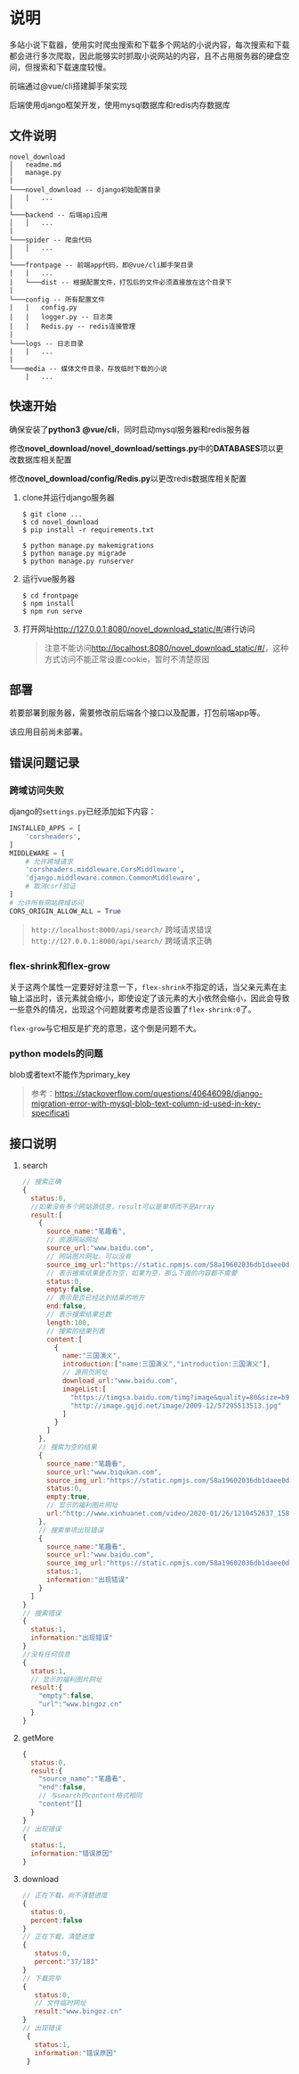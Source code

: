 # 说明

多站小说下载器，使用实时爬虫搜索和下载多个网站的小说内容，每次搜索和下载都会进行多次爬取，因此能够实时抓取小说网站的内容，且不占用服务器的硬盘空间，但搜索和下载速度较慢。

前端通过@vue/cli搭建脚手架实现

后端使用django框架开发，使用mysql数据库和redis内存数据库

## 文件说明

```
novel_download
│   readme.md
│   manage.py
|
└───novel_download -- django初始配置目录
|   |   ...
│
└───backend -- 后端api应用
│   │   ...
|
└───spider -- 爬虫代码
│   │   ...
│   
└───frontpage -- 前端app代码，即@vue/cli脚手架目录
|   |   ...
|   └───dist -- 根据配置文件，打包后的文件必须直接放在这个目录下
|
└───config -- 所有配置文件
|   |   config.py
|   |   logger.py -- 日志类
|   |   Redis.py -- redis连接管理
|
└───logs -- 日志目录
|   |   ...
|
└───media -- 媒体文件目录，存放临时下载的小说
	|   ...
```

## 快速开始

确保安装了**python3** **@vue/cli**，同时启动mysql服务器和redis服务器

修改**novel_download/novel_download/settings.py**中的**DATABASES**项以更改数据库相关配置

修改**novel_download/config/Redis.py**以更改redis数据库相关配置

1. clone并运行django服务器
   
   ```shell
   $ git clone ...
   $ cd novel_download
   $ pip install -r requirements.txt
   
   $ python manage.py makemigrations
   $ python manage.py migrade
   $ python manage.py runserver
   ```

2. 运行vue服务器
   
   ``` shell
   $ cd frontpage
   $ npm install
   $ npm run serve
   ```

3. 打开网址<http://127.0.0.1:8080/novel_download_static/#/>进行访问
   
   > 注意不能访问<http://localhost:8080/novel_download_static/#/>，这种方式访问不能正常设置cookie，暂时不清楚原因

## 部署

若要部署到服务器，需要修改前后端各个接口以及配置，打包前端app等。

该应用目前尚未部署。

## 错误问题记录

### 跨域访问失败

django的`settings.py`已经添加如下内容：

```python
INSTALLED_APPS = [
    'corsheaders',
]
MIDDLEWARE = [
    # 允许跨域请求
    'corsheaders.middleware.CorsMiddleware',
    'django.middleware.common.CommonMiddleware',
    # 取消csrf验证
]
# 允许所有网站跨域访问
CORS_ORIGIN_ALLOW_ALL = True
```

> `http://localhost:8000/api/search/` 跨域请求错误
> `http://127.0.0.1:8000/api/search/` 跨域请求正确

### flex-shrink和flex-grow

关于这两个属性一定要好好注意一下，`flex-shrink`不指定的话，当父亲元素在主轴上溢出时，该元素就会缩小，即使设定了该元素的大小依然会缩小，因此会导致一些意外的情况，出现这个问题就要考虑是否设置了`flex-shrink:0`了。

`flex-grow`与它相反是扩充的意思，这个倒是问题不大。

### python models的问题

blob或者text不能作为primary_key
> 参考：<https://stackoverflow.com/questions/40646098/django-migration-error-with-mysql-blob-text-column-id-used-in-key-specificati>

## 接口说明

1. search

   ```javascript
   // 搜索正确
   {
     status:0,
     //如果没有多个网站源信息，result可以是单项而不是Array
     result:[
       {
         source_name:"笔趣看",
         // 资源网站网址
         source_url:"www.baidu.com",
         // 网站图片网址，可以没有
         source_img_url:"https://static.npmjs.com/58a19602036db1daee0d7863c94673a4.png",
         // 表示搜索结果是否为空，如果为空，那么下面的内容都不需要
         status:0,
         empty:false,
         // 表示是否已经达到结束的地方
         end:false,
         // 表示搜索结果总数
         length:100,
         // 搜索的结果列表
         content:[
           {
             name:"三国演义",
             introduction:["name:三国演义","introduction:三国演义"],
             // 源网页网址
             download_url:"www.baidu.com",
             imageList:[
               "https://timgsa.baidu.com/timg?image&quality=80&size=b9999_10000&sec=1592159453680&di=edb8f09c8fb193dbba6bde8dd6f24a6d&imgtype=0&src=http%3A%2F%2Fimage.gqjd.net%2Fimage%2F2009-12%2F72712457221.jpg",
               "http://image.gqjd.net/image/2009-12/57295513513.jpg"
             ]
           }
         ]
       },
       // 搜索为空的结果
       {
         source_name:"笔趣看",
         source_url:"www.biqukan.com",
         source_img_url:"https://static.npmjs.com/58a19602036db1daee0d7863c94673a4.png",
         status:0,
         empty:true,
         // 显示的福利图片网址
         url:"http://www.xinhuanet.com/video/2020-01/26/1210452637_15800000011261n.jpg"
       },
       // 搜索单项出现错误
       {
         source_name:"笔趣看",
         source_url:"www.baidu.com",
         source_img_url:"https://static.npmjs.com/58a19602036db1daee0d7863c94673a4.png",
         status:1,
         information:"出现错误"
       }
     ]
   }
   // 搜索错误
   {
     status:1,
     information:"出现错误"
   }
   //没有任何信息
   {
     status:1,
     // 显示的福利图片网址
     result:{
       "empty":false,
       "url":"www.bingoz.cn"
     }
   }
   ```

2. getMore

   ```javascript
   {
     status:0,
     result:{
       "source_name":"笔趣看",
       "end":false,
       // 与search的content格式相同
       "content"[]
     }
   }
   // 出现错误
   {
     status:1,
     information:"错误原因"
   }
   ```

3. download

   ```javascript
   // 正在下载，尚不清楚进度
   {
     status:0,
     percent:false
   }
   // 正在下载，清楚进度
   {
      status:0,
      percent:"37/183"
   }
   // 下载完毕
   {
      status:0,
      // 文件临时网址
      result:"www.bingoz.cn"
   }
   // 出现错误
    {
      status:1,
      information:"错误原因"
    }
   ```
